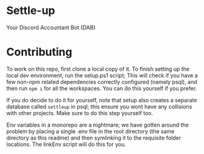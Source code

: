 # Settle-up

Your Discord Accountant Bot (DAB)

# Contributing

To work on this repo, first clone a local copy of it. To finish setting up the local dev environment, run the setup.ps1 script; This will check if you have a few non-npm related dependencies correctly configured (namely psql), and then run `npm i` for all the workspaces. You can do this yourself if you prefer.

If you do decide to do it for yourself, note that setup also creates a separate database called `settleup` in psql; this ensure you wont have any collisions with other projects. Make sure to do this step yourself too.

Env variables in a monorepo are a nightmare; we have gotten around the problem by placing a single .env file in the root directory (the same directory as this readme) and then symlinking it to the requisite folder locations. The linkEnv script will do this for you.

